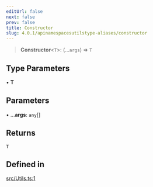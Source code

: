 ```yaml
---
editUrl: false
next: false
prev: false
title: Constructor
slug: 4.0.1/apinamespacesutilstype-aliases/constructor
---
```


> **Constructor**\<`T`>: (...`args`) => `T`

## Type Parameters

• **T**

## Parameters

• ...**args**: `any`\[]

## Returns

`T`

## Defined in

[src/Utils.ts:1](https://github.com/shipgirlproject/shoukaku/blob/396aa531096eda327ade0f473f9807576e9ae9df/src/Utils.ts#L1)

